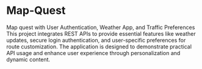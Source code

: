 # Map-Quest
Map quest with User Authentication, Weather App, and Traffic Preferences
This project integrates REST APIs to provide essential features like weather updates, secure login authentication, and user-specific preferences for route customization. The application is designed to demonstrate practical API usage and enhance user experience through personalization and dynamic content.
